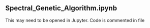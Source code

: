 ## Spectral_Genetic_Algorithm.ipynb

This may need to be opened in Jupyter. Code is commented in file
